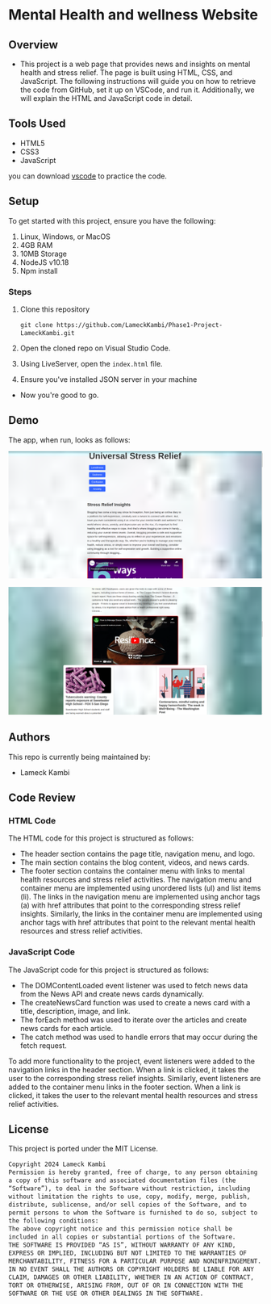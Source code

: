 # Mental Health and wellness Website

## Overview

- This project is a web page that provides news and insights on mental health and stress relief. The page is built using HTML, CSS, and JavaScript. The following instructions will guide you on how to retrieve the code from GitHub, set it up on VSCode, and run it. Additionally, we will explain the HTML and JavaScript code in detail.



## Tools Used

- HTML5
- CSS3
- JavaScript


you can download [vscode](https://code.visualstudio.com/download) to practice the code.

## Setup

To get started with this project, ensure you have the following:

1. Linux, Windows, or MacOS
2. 4GB RAM
3. 10MB Storage
4. NodeJS v10.18
5. Npm install






### Steps

1. Clone this repository
    ```
    git clone https://github.com/LameckKambi/Phase1-Project-LameckKambi.git
    ```

2. Open the cloned repo on Visual Studio Code.
3. Using LiveServer, open the `index.html` file.
4. Ensure you've installed JSON server in your machine

- Now you're good to go.

## Demo

The app, when run, looks as follows:

![Movie Ticket Booking](top.png)



![Movie Selection](bottom.png)


## Authors

This repo is currently being maintained by:

- Lameck Kambi


## Code Review

### HTML Code
The HTML code for this project is structured as follows:
- The header section contains the page title, navigation menu, and logo.
- The main section contains the blog content, videos, and news cards.
- The footer section contains the container menu with links to mental health resources and stress relief activities.
The navigation menu and container menu are implemented using unordered lists (ul) and list items (li). The links in the navigation menu are implemented using anchor tags (a) with href attributes that point to the corresponding stress relief insights. Similarly, the links in the container menu are implemented using anchor tags with href attributes that point to the relevant mental health resources and stress relief activities.


### JavaScript Code
The JavaScript code for this project is structured as follows:
- The DOMContentLoaded event listener was used to fetch news data from the News API and create news cards dynamically.
- The createNewsCard function was used to create a news card with a title, description, image, and link.
- The forEach method was used to iterate over the articles and create news cards for each article.
- The catch method was used to handle errors that may occur during the fetch request.

To add more functionality to the project, event listeners were added to the navigation links in the header section. When a link is clicked, it takes the user to the corresponding stress relief insights. Similarly, event listeners are added to the container menu links in the footer section. When a link is clicked, it takes the user to the relevant mental health resources and stress relief activities.



## License

This project is ported under the MIT License.

```
Copyright 2024 Lameck Kambi
Permission is hereby granted, free of charge, to any person obtaining a copy of this software and associated documentation files (the “Software”), to deal in the Software without restriction, including without limitation the rights to use, copy, modify, merge, publish, distribute, sublicense, and/or sell copies of the Software, and to permit persons to whom the Software is furnished to do so, subject to the following conditions:
The above copyright notice and this permission notice shall be included in all copies or substantial portions of the Software.
THE SOFTWARE IS PROVIDED “AS IS”, WITHOUT WARRANTY OF ANY KIND, EXPRESS OR IMPLIED, INCLUDING BUT NOT LIMITED TO THE WARRANTIES OF MERCHANTABILITY, FITNESS FOR A PARTICULAR PURPOSE AND NONINFRINGEMENT. IN NO EVENT SHALL THE AUTHORS OR COPYRIGHT HOLDERS BE LIABLE FOR ANY CLAIM, DAMAGES OR OTHER LIABILITY, WHETHER IN AN ACTION OF CONTRACT, TORT OR OTHERWISE, ARISING FROM, OUT OF OR IN CONNECTION WITH THE SOFTWARE OR THE USE OR OTHER DEALINGS IN THE SOFTWARE.
```